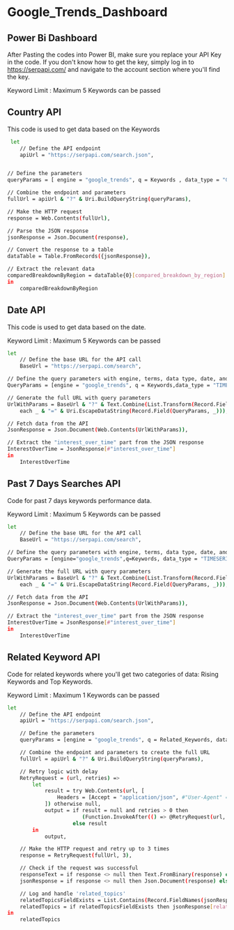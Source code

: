 
# Google_Trends_Dashboard
## Power Bi Dashboard




After Pasting the codes into Power BI, make sure you replace your API Key in the code. If you don't know how to get the key, simply log in to https://serpapi.com/ and navigate to the account section where you'll find the key.

Keyword Limit : Maximum 5 Keywords can be passed


## Country API
This code is used to get data based on the Keywords
```bash
 let
    // Define the API endpoint
    apiUrl = "https://serpapi.com/search.json",


// Define the parameters
queryParams = [ engine = "google_trends", q = Keywords , data_type = "GEO_MAP", date = "today 5-y", tz="-330",api_key =Key],

// Combine the endpoint and parameters
fullUrl = apiUrl & "?" & Uri.BuildQueryString(queryParams),

// Make the HTTP request
response = Web.Contents(fullUrl),

// Parse the JSON response
jsonResponse = Json.Document(response),

// Convert the response to a table
dataTable = Table.FromRecords({jsonResponse}),

// Extract the relevant data
comparedBreakdownByRegion = dataTable{0}[compared_breakdown_by_region]
in
    comparedBreakdownByRegion
```
## Date API
This code is used to get data based on the date.

Keyword Limit : Maximum 5 Keywords can be passed
```bash
let
    // Define the base URL for the API call
    BaseUrl = "https://serpapi.com/search",

// Define the query parameters with engine, terms, data type, date, and time zone
QueryParams = [engine = "google_trends", q = Keywords,data_type = "TIMESERIES", date = "all", tz = "-330",    api_key = Key],

// Generate the full URL with query parameters
UrlWithParams = BaseUrl & "?" & Text.Combine(List.Transform(Record.FieldNames(QueryParams), 
    each _ & "=" & Uri.EscapeDataString(Record.Field(QueryParams, _))), "&"),

// Fetch data from the API
JsonResponse = Json.Document(Web.Contents(UrlWithParams)),

// Extract the "interest_over_time" part from the JSON response
InterestOverTime = JsonResponse[#"interest_over_time"]
in
    InterestOverTime
```
## Past 7 Days Searches API
Code for past 7 days keywords performance data.

Keyword Limit : Maximum 5 Keywords can be passed
```bash
let
    // Define the base URL for the API call
    BaseUrl = "https://serpapi.com/search",

// Define the query parameters with engine, terms, data type, date, and time zone
QueryParams = [engine="google_trends",q=Keywords, data_type = "TIMESERIES",date = "now 7-d",tz = "-330",api_key = Key],

// Generate the full URL with query parameters
UrlWithParams = BaseUrl & "?" & Text.Combine(List.Transform(Record.FieldNames(QueryParams), 
    each _ & "=" & Uri.EscapeDataString(Record.Field(QueryParams, _))), "&"),

// Fetch data from the API
JsonResponse = Json.Document(Web.Contents(UrlWithParams)),

// Extract the "interest_over_time" part from the JSON response
InterestOverTime = JsonResponse[#"interest_over_time"]
in
    InterestOverTime
```
## Related Keyword API
Code for related keywords where you'll get two categories of data: Rising Keywords and Top Keywords.

Keyword Limit : Maximum 1 Keywords can be passed
```bash
let
    // Define the API endpoint
    apiUrl = "https://serpapi.com/search.json",

    // Define the parameters
    queryParams = [engine = "google_trends", q = Related_Keywords, data_type = "RELATED_TOPICS", api_key = Key],

    // Combine the endpoint and parameters to create the full URL
    fullUrl = apiUrl & "?" & Uri.BuildQueryString(queryParams),

    // Retry logic with delay
    RetryRequest = (url, retries) =>
        let
            result = try Web.Contents(url, [
                Headers = [Accept = "application/json", #"User-Agent" = "Power Query"]
            ]) otherwise null,
            output = if result = null and retries > 0 then 
                        (Function.InvokeAfter(() => @RetryRequest(url, retries - 1), #duration(0, 0, 0, 5)))
                     else result
        in
            output,

    // Make the HTTP request and retry up to 3 times
    response = RetryRequest(fullUrl, 3),

    // Check if the request was successful
    responseText = if response <> null then Text.FromBinary(response) else error "Failed to fetch data from the API",
    jsonResponse = if response <> null then Json.Document(response) else error "Invalid JSON response",

    // Log and handle 'related_topics'
    relatedTopicsFieldExists = List.Contains(Record.FieldNames(jsonResponse), "related_topics"),
    relatedTopics = if relatedTopicsFieldExists then jsonResponse[related_topics] else error "No related topics found in the response"
in
    relatedTopics
```

